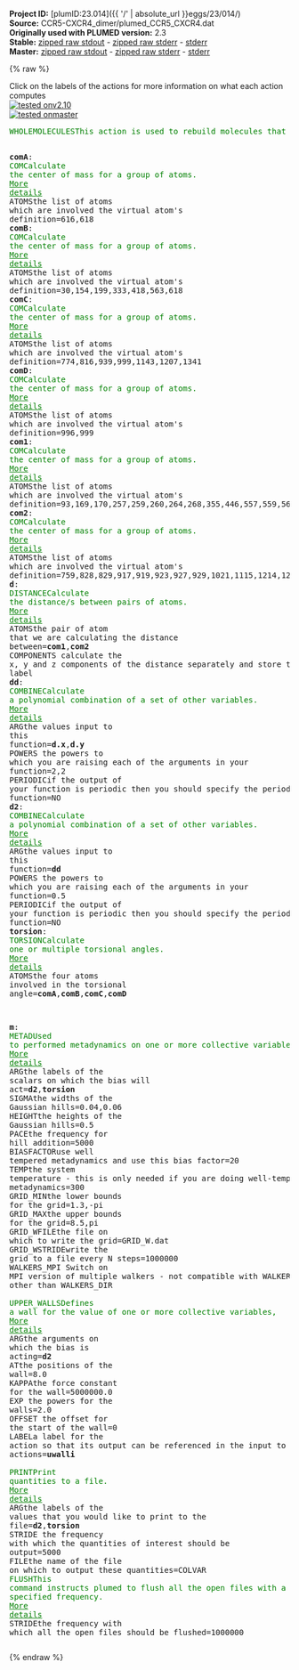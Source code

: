 **Project ID:** [plumID:23.014]({{ '/' | absolute_url }}eggs/23/014/)  
**Source:** CCR5-CXCR4_dimer/plumed_CCR5_CXCR4.dat  
**Originally used with PLUMED version:** 2.3  
**Stable:** [zipped raw stdout](plumed_CCR5_CXCR4.dat.plumed.stdout.txt.zip) - [zipped raw stderr](plumed_CCR5_CXCR4.dat.plumed.stderr.txt.zip) - [stderr](plumed_CCR5_CXCR4.dat.plumed.stderr)  
**Master:** [zipped raw stdout](plumed_CCR5_CXCR4.dat.plumed_master.stdout.txt.zip) - [zipped raw stderr](plumed_CCR5_CXCR4.dat.plumed_master.stderr.txt.zip) - [stderr](plumed_CCR5_CXCR4.dat.plumed_master.stderr)  

{% raw %}
<div class="plumedpreheader">
<div class="headerInfo" id="value_details_data/CCR5-CXCR4_dimer/plumed_CCR5_CXCR4.dat"> Click on the labels of the actions for more information on what each action computes </div>
<div class="containerBadge">
<div class="headerBadge"><a href="plumed_CCR5_CXCR4.dat.plumed.stderr"><img src="https://img.shields.io/badge/v2.10-passing-green.svg" alt="tested onv2.10" /></a></div>
<div class="headerBadge"><a href="plumed_CCR5_CXCR4.dat.plumed_master.stderr"><img src="https://img.shields.io/badge/master-passing-green.svg" alt="tested onmaster" /></a></div>
</div>
</div>
<pre class="plumedlisting">
<span class="plumedtooltip" style="color:green">WHOLEMOLECULES<span class="right">This action is used to rebuild molecules that can become split by the periodic boundary conditions. <a href="https://www.plumed.org/doc-master/user-doc/html/WHOLEMOLECULES" style="color:green">More details</a><i></i></span></span> <span class="plumedtooltip">STRIDE<span class="right"> the frequency with which molecules are reassembled<i></i></span></span>=1 <span class="plumedtooltip">ENTITY0<span class="right">the atoms that make up a molecule that you wish to align<i></i></span></span>=93,169,170,257,259,260,264,268,355,446,557,559,563,653,662,616,618,30,154,199,333,418 <span class="plumedtooltip">ENTITY1<span class="right">the atoms that make up a molecule that you wish to align<i></i></span></span>=759,828,829,917,919,923,927,929,1021,1115,1214,1218,1223,1319,1331,774,816,939,1143,1207,1341,996,999

<span style="display:none;" id="data/CCR5-CXCR4_dimer/plumed_CCR5_CXCR4.dat">The WHOLEMOLECULES action with label <b></b> calculates something</span><b name="data/CCR5-CXCR4_dimer/plumed_CCR5_CXCR4.datcomA" onclick='showPath("data/CCR5-CXCR4_dimer/plumed_CCR5_CXCR4.dat","data/CCR5-CXCR4_dimer/plumed_CCR5_CXCR4.datcomA","data/CCR5-CXCR4_dimer/plumed_CCR5_CXCR4.datcomA","brown")'>comA</b>: <span class="plumedtooltip" style="color:green">COM<span class="right">Calculate the center of mass for a group of atoms. <a href="https://www.plumed.org/doc-master/user-doc/html/COM" style="color:green">More details</a><i></i></span></span> <span class="plumedtooltip">ATOMS<span class="right">the list of atoms which are involved the virtual atom's definition<i></i></span></span>=616,618
<span style="display:none;" id="data/CCR5-CXCR4_dimer/plumed_CCR5_CXCR4.datcomA">The COM action with label <b>comA</b> calculates something</span><b name="data/CCR5-CXCR4_dimer/plumed_CCR5_CXCR4.datcomB" onclick='showPath("data/CCR5-CXCR4_dimer/plumed_CCR5_CXCR4.dat","data/CCR5-CXCR4_dimer/plumed_CCR5_CXCR4.datcomB","data/CCR5-CXCR4_dimer/plumed_CCR5_CXCR4.datcomB","brown")'>comB</b>: <span class="plumedtooltip" style="color:green">COM<span class="right">Calculate the center of mass for a group of atoms. <a href="https://www.plumed.org/doc-master/user-doc/html/COM" style="color:green">More details</a><i></i></span></span> <span class="plumedtooltip">ATOMS<span class="right">the list of atoms which are involved the virtual atom's definition<i></i></span></span>=30,154,199,333,418,563,618
<span style="display:none;" id="data/CCR5-CXCR4_dimer/plumed_CCR5_CXCR4.datcomB">The COM action with label <b>comB</b> calculates something</span><b name="data/CCR5-CXCR4_dimer/plumed_CCR5_CXCR4.datcomC" onclick='showPath("data/CCR5-CXCR4_dimer/plumed_CCR5_CXCR4.dat","data/CCR5-CXCR4_dimer/plumed_CCR5_CXCR4.datcomC","data/CCR5-CXCR4_dimer/plumed_CCR5_CXCR4.datcomC","brown")'>comC</b>: <span class="plumedtooltip" style="color:green">COM<span class="right">Calculate the center of mass for a group of atoms. <a href="https://www.plumed.org/doc-master/user-doc/html/COM" style="color:green">More details</a><i></i></span></span> <span class="plumedtooltip">ATOMS<span class="right">the list of atoms which are involved the virtual atom's definition<i></i></span></span>=774,816,939,999,1143,1207,1341
<span style="display:none;" id="data/CCR5-CXCR4_dimer/plumed_CCR5_CXCR4.datcomC">The COM action with label <b>comC</b> calculates something</span><b name="data/CCR5-CXCR4_dimer/plumed_CCR5_CXCR4.datcomD" onclick='showPath("data/CCR5-CXCR4_dimer/plumed_CCR5_CXCR4.dat","data/CCR5-CXCR4_dimer/plumed_CCR5_CXCR4.datcomD","data/CCR5-CXCR4_dimer/plumed_CCR5_CXCR4.datcomD","brown")'>comD</b>: <span class="plumedtooltip" style="color:green">COM<span class="right">Calculate the center of mass for a group of atoms. <a href="https://www.plumed.org/doc-master/user-doc/html/COM" style="color:green">More details</a><i></i></span></span> <span class="plumedtooltip">ATOMS<span class="right">the list of atoms which are involved the virtual atom's definition<i></i></span></span>=996,999
<span style="display:none;" id="data/CCR5-CXCR4_dimer/plumed_CCR5_CXCR4.datcomD">The COM action with label <b>comD</b> calculates something</span><b name="data/CCR5-CXCR4_dimer/plumed_CCR5_CXCR4.datcom1" onclick='showPath("data/CCR5-CXCR4_dimer/plumed_CCR5_CXCR4.dat","data/CCR5-CXCR4_dimer/plumed_CCR5_CXCR4.datcom1","data/CCR5-CXCR4_dimer/plumed_CCR5_CXCR4.datcom1","brown")'>com1</b>: <span class="plumedtooltip" style="color:green">COM<span class="right">Calculate the center of mass for a group of atoms. <a href="https://www.plumed.org/doc-master/user-doc/html/COM" style="color:green">More details</a><i></i></span></span> <span class="plumedtooltip">ATOMS<span class="right">the list of atoms which are involved the virtual atom's definition<i></i></span></span>=93,169,170,257,259,260,264,268,355,446,557,559,563,653,662
<span style="display:none;" id="data/CCR5-CXCR4_dimer/plumed_CCR5_CXCR4.datcom1">The COM action with label <b>com1</b> calculates something</span><b name="data/CCR5-CXCR4_dimer/plumed_CCR5_CXCR4.datcom2" onclick='showPath("data/CCR5-CXCR4_dimer/plumed_CCR5_CXCR4.dat","data/CCR5-CXCR4_dimer/plumed_CCR5_CXCR4.datcom2","data/CCR5-CXCR4_dimer/plumed_CCR5_CXCR4.datcom2","brown")'>com2</b>: <span class="plumedtooltip" style="color:green">COM<span class="right">Calculate the center of mass for a group of atoms. <a href="https://www.plumed.org/doc-master/user-doc/html/COM" style="color:green">More details</a><i></i></span></span> <span class="plumedtooltip">ATOMS<span class="right">the list of atoms which are involved the virtual atom's definition<i></i></span></span>=759,828,829,917,919,923,927,929,1021,1115,1214,1218,1223,1319,1331
<span style="display:none;" id="data/CCR5-CXCR4_dimer/plumed_CCR5_CXCR4.datcom2">The COM action with label <b>com2</b> calculates something</span><b name="data/CCR5-CXCR4_dimer/plumed_CCR5_CXCR4.datd" onclick='showPath("data/CCR5-CXCR4_dimer/plumed_CCR5_CXCR4.dat","data/CCR5-CXCR4_dimer/plumed_CCR5_CXCR4.datd","data/CCR5-CXCR4_dimer/plumed_CCR5_CXCR4.datd","brown")'>d</b>: <span class="plumedtooltip" style="color:green">DISTANCE<span class="right">Calculate the distance/s between pairs of atoms. <a href="https://www.plumed.org/doc-master/user-doc/html/DISTANCE" style="color:green">More details</a><i></i></span></span> <span class="plumedtooltip">ATOMS<span class="right">the pair of atom that we are calculating the distance between<i></i></span></span>=<b name="data/CCR5-CXCR4_dimer/plumed_CCR5_CXCR4.datcom1">com1</b>,<b name="data/CCR5-CXCR4_dimer/plumed_CCR5_CXCR4.datcom2">com2</b> <span class="plumedtooltip">COMPONENTS<span class="right"> calculate the x, y and z components of the distance separately and store them as label<i></i></span></span>
<span style="display:none;" id="data/CCR5-CXCR4_dimer/plumed_CCR5_CXCR4.datd">The DISTANCE action with label <b>d</b> calculates the following quantities:<table  align="center" frame="void" width="95%" cellpadding="5%"><tr><td width="5%"><b> Quantity </b>  </td><td><b> Description </b> </td></tr><tr><td width="5%">d.x</td><td>the x-component of the vector connecting the two atoms</td></tr><tr><td width="5%">d.y</td><td>the y-component of the vector connecting the two atoms</td></tr><tr><td width="5%">d.z</td><td>the z-component of the vector connecting the two atoms</td></tr><tr><td width="5%">d.value</td><td>the DISTANCE between this pair of atoms</td></tr></table></span><b name="data/CCR5-CXCR4_dimer/plumed_CCR5_CXCR4.datdd" onclick='showPath("data/CCR5-CXCR4_dimer/plumed_CCR5_CXCR4.dat","data/CCR5-CXCR4_dimer/plumed_CCR5_CXCR4.datdd","data/CCR5-CXCR4_dimer/plumed_CCR5_CXCR4.datdd","brown")'>dd</b>: <span class="plumedtooltip" style="color:green">COMBINE<span class="right">Calculate a polynomial combination of a set of other variables. <a href="https://www.plumed.org/doc-master/user-doc/html/COMBINE" style="color:green">More details</a><i></i></span></span> <span class="plumedtooltip">ARG<span class="right">the values input to this function<i></i></span></span>=<b name="data/CCR5-CXCR4_dimer/plumed_CCR5_CXCR4.datd">d.x</b>,<b name="data/CCR5-CXCR4_dimer/plumed_CCR5_CXCR4.datd">d.y</b> <span class="plumedtooltip">POWERS<span class="right"> the powers to which you are raising each of the arguments in your function<i></i></span></span>=2,2 <span class="plumedtooltip">PERIODIC<span class="right">if the output of your function is periodic then you should specify the periodicity of the function<i></i></span></span>=NO
<span style="display:none;" id="data/CCR5-CXCR4_dimer/plumed_CCR5_CXCR4.datdd">The COMBINE action with label <b>dd</b> calculates the following quantities:<table  align="center" frame="void" width="95%" cellpadding="5%"><tr><td width="5%"><b> Quantity </b>  </td><td><b> Description </b> </td></tr><tr><td width="5%">dd.value</td><td>a linear combination</td></tr></table></span><b name="data/CCR5-CXCR4_dimer/plumed_CCR5_CXCR4.datd2" onclick='showPath("data/CCR5-CXCR4_dimer/plumed_CCR5_CXCR4.dat","data/CCR5-CXCR4_dimer/plumed_CCR5_CXCR4.datd2","data/CCR5-CXCR4_dimer/plumed_CCR5_CXCR4.datd2","brown")'>d2</b>: <span class="plumedtooltip" style="color:green">COMBINE<span class="right">Calculate a polynomial combination of a set of other variables. <a href="https://www.plumed.org/doc-master/user-doc/html/COMBINE" style="color:green">More details</a><i></i></span></span> <span class="plumedtooltip">ARG<span class="right">the values input to this function<i></i></span></span>=<b name="data/CCR5-CXCR4_dimer/plumed_CCR5_CXCR4.datdd">dd</b> <span class="plumedtooltip">POWERS<span class="right"> the powers to which you are raising each of the arguments in your function<i></i></span></span>=0.5 <span class="plumedtooltip">PERIODIC<span class="right">if the output of your function is periodic then you should specify the periodicity of the function<i></i></span></span>=NO
<span style="display:none;" id="data/CCR5-CXCR4_dimer/plumed_CCR5_CXCR4.datd2">The COMBINE action with label <b>d2</b> calculates the following quantities:<table  align="center" frame="void" width="95%" cellpadding="5%"><tr><td width="5%"><b> Quantity </b>  </td><td><b> Description </b> </td></tr><tr><td width="5%">d2.value</td><td>a linear combination</td></tr></table></span><b name="data/CCR5-CXCR4_dimer/plumed_CCR5_CXCR4.dattorsion" onclick='showPath("data/CCR5-CXCR4_dimer/plumed_CCR5_CXCR4.dat","data/CCR5-CXCR4_dimer/plumed_CCR5_CXCR4.dattorsion","data/CCR5-CXCR4_dimer/plumed_CCR5_CXCR4.dattorsion","brown")'>torsion</b>: <span class="plumedtooltip" style="color:green">TORSION<span class="right">Calculate one or multiple torsional angles. <a href="https://www.plumed.org/doc-master/user-doc/html/TORSION" style="color:green">More details</a><i></i></span></span> <span class="plumedtooltip">ATOMS<span class="right">the four atoms involved in the torsional angle<i></i></span></span>=<b name="data/CCR5-CXCR4_dimer/plumed_CCR5_CXCR4.datcomA">comA</b>,<b name="data/CCR5-CXCR4_dimer/plumed_CCR5_CXCR4.datcomB">comB</b>,<b name="data/CCR5-CXCR4_dimer/plumed_CCR5_CXCR4.datcomC">comC</b>,<b name="data/CCR5-CXCR4_dimer/plumed_CCR5_CXCR4.datcomD">comD</b>

<span style="display:none;" id="data/CCR5-CXCR4_dimer/plumed_CCR5_CXCR4.dattorsion">The TORSION action with label <b>torsion</b> calculates the following quantities:<table  align="center" frame="void" width="95%" cellpadding="5%"><tr><td width="5%"><b> Quantity </b>  </td><td><b> Description </b> </td></tr><tr><td width="5%">torsion.value</td><td>the TORSION involving these atoms</td></tr></table></span><b name="data/CCR5-CXCR4_dimer/plumed_CCR5_CXCR4.datm" onclick='showPath("data/CCR5-CXCR4_dimer/plumed_CCR5_CXCR4.dat","data/CCR5-CXCR4_dimer/plumed_CCR5_CXCR4.datm","data/CCR5-CXCR4_dimer/plumed_CCR5_CXCR4.datm","brown")'>m</b>: <span class="plumedtooltip" style="color:green">METAD<span class="right">Used to performed metadynamics on one or more collective variables. <a href="https://www.plumed.org/doc-master/user-doc/html/METAD" style="color:green">More details</a><i></i></span></span> <span class="plumedtooltip">ARG<span class="right">the labels of the scalars on which the bias will act<i></i></span></span>=<b name="data/CCR5-CXCR4_dimer/plumed_CCR5_CXCR4.datd2">d2</b>,<b name="data/CCR5-CXCR4_dimer/plumed_CCR5_CXCR4.dattorsion">torsion</b> <span class="plumedtooltip">SIGMA<span class="right">the widths of the Gaussian hills<i></i></span></span>=0.04,0.06 <span class="plumedtooltip">HEIGHT<span class="right">the heights of the Gaussian hills<i></i></span></span>=0.5 <span class="plumedtooltip">PACE<span class="right">the frequency for hill addition<i></i></span></span>=5000 <span class="plumedtooltip">BIASFACTOR<span class="right">use well tempered metadynamics and use this bias factor<i></i></span></span>=20 <span class="plumedtooltip">TEMP<span class="right">the system temperature - this is only needed if you are doing well-tempered metadynamics<i></i></span></span>=300 <span class="plumedtooltip">GRID_MIN<span class="right">the lower bounds for the grid<i></i></span></span>=1.3,-pi <span class="plumedtooltip">GRID_MAX<span class="right">the upper bounds for the grid<i></i></span></span>=8.5,pi <span class="plumedtooltip">GRID_WFILE<span class="right">the file on which to write the grid<i></i></span></span>=GRID_W.dat <span class="plumedtooltip">GRID_WSTRIDE<span class="right">write the grid to a file every N steps<i></i></span></span>=1000000 <span class="plumedtooltip">WALKERS_MPI<span class="right"> Switch on MPI version of multiple walkers - not compatible with WALKERS_* options other than WALKERS_DIR<i></i></span></span>
<br/><span style="display:none;" id="data/CCR5-CXCR4_dimer/plumed_CCR5_CXCR4.datm">The METAD action with label <b>m</b> calculates the following quantities:<table  align="center" frame="void" width="95%" cellpadding="5%"><tr><td width="5%"><b> Quantity </b>  </td><td><b> Description </b> </td></tr><tr><td width="5%">m.bias</td><td>the instantaneous value of the bias potential</td></tr></table></span><span class="plumedtooltip" style="color:green">UPPER_WALLS<span class="right">Defines a wall for the value of one or more collective variables, <a href="https://www.plumed.org/doc-master/user-doc/html/UPPER_WALLS" style="color:green">More details</a><i></i></span></span> <span class="plumedtooltip">ARG<span class="right">the arguments on which the bias is acting<i></i></span></span>=<b name="data/CCR5-CXCR4_dimer/plumed_CCR5_CXCR4.datd2">d2</b> <span class="plumedtooltip">AT<span class="right">the positions of the wall<i></i></span></span>=8.0 <span class="plumedtooltip">KAPPA<span class="right">the force constant for the wall<i></i></span></span>=5000000.0 <span class="plumedtooltip">EXP<span class="right"> the powers for the walls<i></i></span></span>=2.0 <span class="plumedtooltip">OFFSET<span class="right"> the offset for the start of the wall<i></i></span></span>=0 <span class="plumedtooltip">LABEL<span class="right">a label for the action so that its output can be referenced in the input to other actions<i></i></span></span>=<b name="data/CCR5-CXCR4_dimer/plumed_CCR5_CXCR4.datuwalli" onclick='showPath("data/CCR5-CXCR4_dimer/plumed_CCR5_CXCR4.dat","data/CCR5-CXCR4_dimer/plumed_CCR5_CXCR4.datuwalli","data/CCR5-CXCR4_dimer/plumed_CCR5_CXCR4.datuwalli","brown")'>uwalli</b>
<br/><span style="display:none;" id="data/CCR5-CXCR4_dimer/plumed_CCR5_CXCR4.datuwalli">The UPPER_WALLS action with label <b>uwalli</b> calculates the following quantities:<table  align="center" frame="void" width="95%" cellpadding="5%"><tr><td width="5%"><b> Quantity </b>  </td><td><b> Description </b> </td></tr><tr><td width="5%">uwalli.bias</td><td>the instantaneous value of the bias potential</td></tr><tr><td width="5%">uwalli.force2</td><td>the instantaneous value of the squared force due to this bias potential</td></tr></table></span><span class="plumedtooltip" style="color:green">PRINT<span class="right">Print quantities to a file. <a href="https://www.plumed.org/doc-master/user-doc/html/PRINT" style="color:green">More details</a><i></i></span></span> <span class="plumedtooltip">ARG<span class="right">the labels of the values that you would like to print to the file<i></i></span></span>=<b name="data/CCR5-CXCR4_dimer/plumed_CCR5_CXCR4.datd2">d2</b>,<b name="data/CCR5-CXCR4_dimer/plumed_CCR5_CXCR4.dattorsion">torsion</b> <span class="plumedtooltip">STRIDE<span class="right"> the frequency with which the quantities of interest should be output<i></i></span></span>=5000 <span class="plumedtooltip">FILE<span class="right">the name of the file on which to output these quantities<i></i></span></span>=COLVAR
<span class="plumedtooltip" style="color:green">FLUSH<span class="right">This command instructs plumed to flush all the open files with a user specified frequency. <a href="https://www.plumed.org/doc-master/user-doc/html/FLUSH" style="color:green">More details</a><i></i></span></span> <span class="plumedtooltip">STRIDE<span class="right">the frequency with which all the open files should be flushed<i></i></span></span>=1000000
</pre>
{% endraw %}
